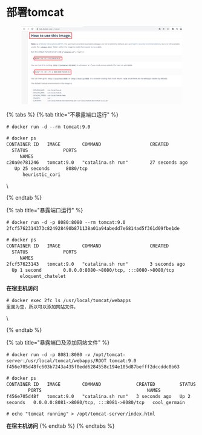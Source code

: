 # 部署tomcat

<figure><img src="../../.gitbook/assets/image (10) (1) (1) (1).png" alt=""><figcaption></figcaption></figure>

{% tabs %}
{% tab title="不暴露端口运行" %}
```
# docker run -d --rm tomcat:9.0
```

```
# docker ps
CONTAINER ID   IMAGE        COMMAND                  CREATED             STATUS             PORTS                                                  NAMES
c20a0e781246   tomcat:9.0   "catalina.sh run"        27 seconds ago      Up 25 seconds      8080/tcp                                               heuristic_cori
```

\

{% endtab %}

{% tab title="暴露端口运行" %}
```
# docker run -d -p 8080:8080 --rm tomcat:9.0
2fcf5762314373c824928490b871138a01a94abedd7e6814ad5f361d09fbe1de
```

```
# docker ps
CONTAINER ID   IMAGE        COMMAND                  CREATED             STATUS             PORTS                                                  NAMES
2fcf57623143   tomcat:9.0   "catalina.sh run"        3 seconds ago       Up 1 second        0.0.0.0:8080->8080/tcp, :::8080->8080/tcp              eloquent_chatelet
```

**在宿主机访问**

```
# docker exec 2fc ls /usr/local/tomcat/webapps
里面为空，所以可以添加网站文件。
```

\

{% endtab %}

{% tab title="暴露端口及添加网站文件" %}
```
# docker run -d -p 8081:8080 -v /opt/tomcat-server:/usr/local/tomcat/webapps/ROOT tomcat:9.0
f456e705d48fc603b7243a435f0edd6284558c194e105d87befff2dccddc0b63
```

```
# docker ps
CONTAINER ID   IMAGE        COMMAND             CREATED         STATUS         PORTS                                       NAMES
f456e705d48f   tomcat:9.0   "catalina.sh run"   3 seconds ago   Up 2 seconds   0.0.0.0:8081->8080/tcp, :::8081->8080/tcp   cool_germain
```

```
# echo "tomcat running" > /opt/tomcat-server/index.html
```

**在宿主机访问**
{% endtab %}
{% endtabs %}


